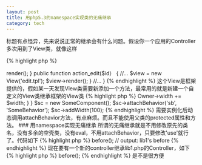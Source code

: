 ```yaml
---
layout: post
title: 用php5.3的namespace实现类的无痛继承
category: tech
---
```


标题有点怪异，先来说说正常的继承会有什么问题。假设你一个应用的Controller多次用到了View类，就像这样

{% highlight php %}
<?php

class Controller_Hello
{
	public function action_index()
	{
		//...
		$view = new View('index.tpl');
		$view->render();
	}

	public function action_edit($id）
	{
		//...
		$view = new View('edit.tpl');
		$view->render();
	}

	//...
}
{% endhighlight %}

这个View是框架提供的，假如某一天发现View类需要新添加一个方法，最常用的就是新建一个自定义的View类继承框架的View类

{% highlight php %}
<?php

class My_View extends View
{
	public function newMethod()
	{
		//...
	}
}
{% endhighlight %}

这时以前使用View类的地方就要全部变成My_View，这是比较恐怖的。很多框架也都提供了解决方法，大体有三种

### eval

这是Kohana2采用的方法，就是系统类命名为XXX_Core，然后调用的时候在autoload处，动态eval出一个XXX class，就像这样

{% highlight php %}
<?php
// system class
class View_Core
{
	//...
}

// autoload
public function autoload($class)
{
	// first look into app dir
	// then look into modules dir
	// last look into system dir
	require '/path/to/'.$class.'.php';
	eval('class '.$class.' extends '.$class.'_Core');
}
{% endhighlight %}

如果用户需要对该类添加新的方法，可以在app/classes里定义新的View类，同时继承View_Core类，这样使用时，因为优先级的原因，View类名可以保持不变

{% highlight php %}
<?php

class View extends View_Core
{
	public function newMethod()
	{
		//...
	}
}
{% endhighlight %}

因为使用了eval，所以不够优雅，而且有安全隐患

### 空壳法

这是Kohana3的做法，具体如下

{% highlight php %}
<?php

// system/classes/view.php
// 是的，就这么一句话
class View extends Kohana_View {}

// system/classes/kohana/view.php
class Kohana_View
{
	//...
}
{% endhighlight %}

根据优先级，最后会找到system/classes/view.php定义的View类。如果需要自己扩展Kohana_View类，可以在app/classes目录里新建一个view.php

{% highlight php %}
<?php

class View extends Kohana_View
{
	// add your method
}
{% endhighlight %}

这样框架就会先找到app/classes/view.php而不是system/classes/view.php，自定义View类生效，同时原先使用的View类也不需要做调整

这么做的缺点就是system/classes目录下会有大量的空壳类，有点累赘

### attach behavior

这是yii采用的方法，简单说来就是通过attachBehavior方法，动态地给某个类添加新的功能

{% highlight php %}
<?php

class SomeComponent extends Component
{
	//...
}

class SomeBehavior extends CBehavior
{
	public function addWidth($width)
	{
		$this->Owner->width += $width;
	}
}

$sc = new SomeComponent();
$sc->attachBehavior('sb', 'SomeBehavior');
$sc->addWidth(100);
{% endhighlight %}

需要实例化后动态调用attachBehavior方法，有点麻烦。而且不能使用父类的protected属性和方法。

### 用namespace实现无痛继承

所谓的无痛继承就是不用修改原先的类名，没有多余的空壳类，没有eval，不用attachBehavior，只要修改'use'就行了。代码如下

{% highlight php %}
<?php

// app/lib1.php
namespace App\Lib1;

class Controller
{
	public function before()
	{
		echo 'lib1\'s before';
	}
}
{% endhighlight %}

定义了一个Controller类，使用时：

{% highlight php %}
<?php

require 'lib/lib1.php';

use App\Lib1\Controller;

$c = new Controller();
$c->before();

// output: lib1's before
{% endhighlight %}

现在要有一个新的controller继承lib1.php的Controller，如下

{% highlight php %}
<?php

namespace App\Lib2;
use App\Lib1;

class Controller extends Lib1\Controller
{
	public function before()
	{
		echo 'lib2\'s before';
	}
}
{% endhighlight %}

使用时，只要将 use App\Lib1\Controller 改为 use App\Lib2\Controller 就行了

{% highlight php %}
<?php
// 可以通过设置autoload来解决require的问题
require 'lib/lib1.php';
require 'lib/lib2.php';

use App\Lib2\Controller;

$c = new Controller();
$c->before();
{% endhighlight %}

是不是很方便


